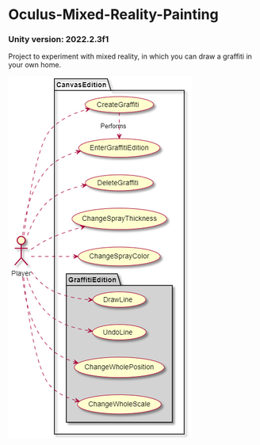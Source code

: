 # Oculus-Mixed-Reality-Painting
### Unity version: 2022.2.3f1

Project to experiment with mixed reality, in which you can draw a graffiti in your own home.

![Use cases](Images/UseCases.png)
